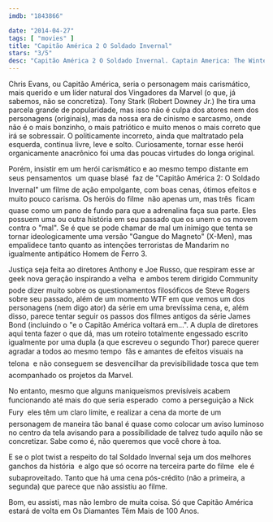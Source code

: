 ```yaml
---
imdb: "1843866"

date: "2014-04-27"
tags: [ "movies" ]
title: "Capitão América 2 O Soldado Invernal"
stars: "3/5"
desc: "Capitão América 2 O Soldado Invernal. Captain America: The Winter Soldier (USA, 2014). Dirigido por Anthony Russo, Joe Russo. Escrito por Christopher Markus, Stephen McFeely, Ed Brubaker, Joe Simon, Jack Kirby. Com Chris Evans, Samuel L. Jackson, Scarlett Johansson, Robert Redford, Sebastian Stan, Anthony Mackie, Cobie Smulders, Frank Grillo, Maximiliano Hernández."
---
```

Chris Evans, ou Capitão América, seria o personagem mais carismático, mais querido e um líder natural dos Vingadores da Marvel (o que, já sabemos, não se concretiza). Tony Stark (Robert Downey Jr.) lhe tira uma parcela grande de popularidade, mas isso não é culpa dos atores nem dos personagens (originais), mas da nossa era de cinismo e sarcasmo, onde não é o mais bonzinho, o mais patriótico e muito menos o mais correto que irá se sobressair. O politicamente incorreto, ainda que maltratado pela esquerda, continua livre, leve e solto. Curiosamente, tornar esse herói organicamente anacrônico foi uma das poucas virtudes do longa original.

Porém, insistir em um herói carismático e ao mesmo tempo distante em seus pensamentos  um quase blasé  faz de "Capitão América 2: O Soldado Invernal" um filme de ação empolgante, com boas cenas, ótimos efeitos e muito pouco carisma. Os heróis do filme  não apenas um, mas três  ficam quase como um pano de fundo para que a adrenalina faça sua parte. Eles possuem uma ou outra história em seu passado que os unem e os movem contra o "mal". Se é que se pode chamar de mal um inimigo que tenta se tornar ideologicamente uma versão "Gangue do Magneto" (X-Men), mas empalidece tanto quanto as intenções terroristas de Mandarim no igualmente antipático Homem de Ferro 3.

Justiça seja feita ao diretores Anthony e Joe Russo, que respiram esse ar geek nova geração inspirando a velha  e ambos terem dirigido Community pode dizer muito sobre os questionamentos filosóficos de Steve Rogers sobre seu passado, além de um momento WTF em que vemos um dos personagens (nem digo ator) da série em uma brevíssima cena, e, além disso, parece tentar seguir os passos dos filmes antigos da série James Bond (incluindo o "e o Capitão América voltará em...". A dupla de diretores aqui tenta fazer o que dá, mas um roteiro totalmente engessado escrito igualmente por uma dupla (a que escreveu o segundo Thor) parece querer agradar a todos ao mesmo tempo  fãs e amantes de efeitos visuais na telona  e não conseguem se desvencilhar da previsibilidade tosca que tem acompanhado os projetos da Marvel.

No entanto, mesmo que alguns maniqueísmos previsíveis acabem funcionando até mais do que seria esperado  como a perseguição a Nick Fury  eles têm um claro limite, e realizar a cena da morte de um personagem de maneira tão banal é quase como colocar um aviso luminoso no centro da tela avisando para a possibilidade de talvez tudo aquilo não se concretizar. Sabe como é, não queremos que você chore à toa.

E se o plot twist a respeito do tal Soldado Invernal seja um dos melhores ganchos da história  e algo que só ocorre na terceira parte do filme  ele é subaproveitado. Tanto que há uma cena pós-crédito (não a primeira, a segunda) que parece que não assistiu ao filme.

Bom, eu assisti, mas não lembro de muita coisa. Só que Capitão América estará de volta em Os Diamantes Têm Mais de 100 Anos.
